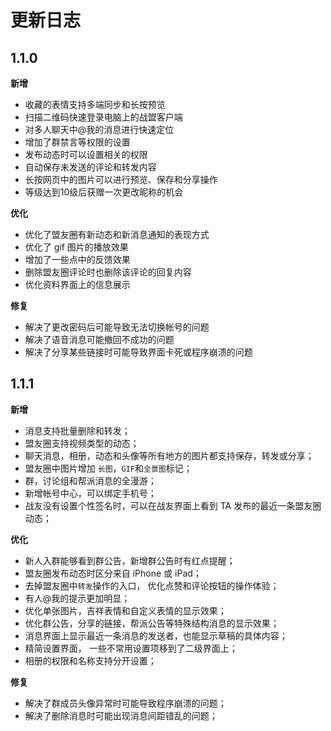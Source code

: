 # 更新日志

## 1.1.0

**新增**
- 收藏的表情支持多端同步和长按预览
- 扫描二维码快速登录电脑上的战盟客户端
- 对多人聊天中@我的消息进行快速定位
- 增加了群禁言等权限的设置
- 发布动态时可以设置相关的权限
- 自动保存未发送的评论和转发内容
- 长按网页中的图片可以进行预览、保存和分享操作
- 等级达到10级后获赠一次更改昵称的机会

**优化**
- 优化了盟友圈有新动态和新消息通知的表现方式
- 优化了 gif 图片的播放效果
- 增加了一些点中的反馈效果
- 删除盟友圈评论时也删除该评论的回复内容
- 优化资料界面上的信息展示

**修复**
- 解决了更改密码后可能导致无法切换帐号的问题
- 解决了语音消息可能撤回不成功的问题
- 解决了分享某些链接时可能导致界面卡死或程序崩溃的问题

## 1.1.1

**新增**

- 消息支持批量删除和转发；
- 盟友圈支持视频类型的动态；
- 聊天消息，相册，动态和头像等所有地方的图片都支持保存，转发或分享；
- 盟友圈中图片增加 `长图`，`GIF`和`全景图`标记；
- 群，讨论组和帮派消息的全漫游；
- 新增帐号中心，可以绑定手机号；
- 战友没有设置个性签名时，可以在战友界面上看到 TA 发布的最近一条盟友圈动态；

**优化**

- 新人入群能够看到群公告，新增群公告时有红点提醒；
- 盟友圈发布动态时区分来自 iPhone 或 iPad；
- 去掉盟友圈中`转发`操作的入口， 优化点赞和评论按钮的操作体验；
- 有人@我的提示更加明显；
- 优化单张图片，吉祥表情和自定义表情的显示效果；
- 优化群公告，分享的链接，帮派公告等特殊结构消息的显示效果；
- 消息界面上显示最近一条消息的发送者，也能显示草稿的具体内容；
- 精简设置界面， 一些不常用设置项移到了二级界面上；
- 相册的权限和名称支持分开设置；

**修复**
 - 解决了群成员头像异常时可能导致程序崩溃的问题；
 - 解决了删除消息时可能出现消息间距错乱的问题；